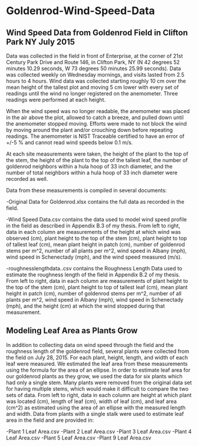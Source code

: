 # Goldenrod-Wind-Speed-Data

Wind Speed Data from Goldenrod Field in Clifton Park NY July 2015
-----------------------------------------------------------------
Data was collected in the field in front of Enterprise, at the corner of 21st Century Park Drive and Route 146, in Clifton Park, NY (N 42 degrees 52 minutes 10.29 seconds, W 73 degrees 50 minutes 25.99 seconds).  Data was collected weekly on Wednesday mornings, and visits lasted from 2.5 hours to 4 hours.  Wind data was collected starting roughly 10 cm over the mean height of the tallest plot and moving 5 cm lower with every set of readings until the wind no longer registered on the anemometer.  Three readings were performed at each height.  

When the wind speed was no longer readable, the anemometer was placed in the air above the plot, allowed to catch a breeze, and pulled down until the anemometer stopped moving.  Efforts were made to not block the wind by moving around the plant and/or crouching down before repeating readings.  The anemometer is NIST Traceable certified to have an error of +/-5 % and cannot read wind speeds below 0.1 m/s.  

At each site measurements were taken, the height of the plant to the top of the stem, the height of the plant to the top of the tallest leaf, the number of goldenrod neighbors within a hula hoop of 33 inch diameter, and the number of total neighbors within a hula hoop of 33 inch diameter were recorded as well.  

Data from these measurements is compiled in several documents:

-Original Data for Goldenrod.xlsx contains the full data as recorded in the field.

-Wind Speed Data.csv contains the data used to model wind speed profile in the field as described in Appendix B.3 of my thesis.  From left to right, data in each column are measurements of the height at which wind was observed (cm), plant height to the top of the stem (cm), plant height to top of tallest leaf (cm), mean plant height in patch (cm), number of goldenrod stems per m^2, number of all plants per m^2, wind speed in Albany (mph), wind speed in Schenectady (mph), and the wind speed measured (m/s).  

-roughnesslengthdata..csv contains the Roughness Length Data used to estimate the roughness length of the field in Appendix B.2 of my thesis.  From left to right, data in each column are measurements of plant height to the top of the stem (cm), plant height to top of tallest leaf (cm), mean plant height in patch (cm), number of goldenrod stems per m^2, number of all plants per m^2, wind speed in Albany (mph), wind speed in Schenectady (mph), and the height (cm) at which the wind stopped during that measurement.  


Modeling Leaf Area as Plants Grow
---------------------------------
In addition to collecting data on wind speed through the field and the roughness length of the goldenrod field, several plants were collected from the field on July 28, 2015.  For each plant, height, length, and width of each leaf were measured.  We estimated the leaf area from these measurements using the formula for the area of an ellipse.  In order to estimate leaf area for our goldenrod plants as they grow, we used the data for six plants which had only a single stem.  Many plants were removed from the original data set for having multiple stems, which would make it difficult to compare the two sets of data. From left to right, data in each column are height at which plant was located (cm), length of leaf (cm), width of leaf (cm), and leaf area (cm^2) as estimated using the area of an ellipse with the measured length and width.  Data from plants with a single stalk were used to estimate leaf area in the field and are provided in:

-Plant 1 Leaf Area.csv
-Plant 2 Leaf Area.csv
-Plant 3 Leaf Area.csv
-Plant 4 Leaf Area.csv
-Plant 5 Leaf Area.csv
-Plant 9 Leaf Area.csv
